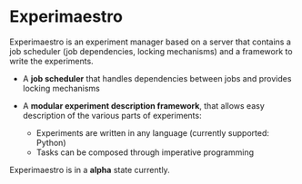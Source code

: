 # Experimaestro

<!-- A [full documentation is available](http://bpiwowar.github.io/experimaestro/) -->

Experimaestro is an experiment manager based on a server that contains a job scheduler (job dependencies, locking mechanisms) and a framework to write the experiments.

- A **job scheduler** that handles dependencies between jobs and provides locking mechanisms

- A **modular experiment description framework**, that allows easy description of the various parts of experiments:
    - Experiments are written in any language (currently supported: Python)
    - Tasks can be composed through imperative programming

Experimaestro is in a **alpha** state currently.

<!-- ![A screenshot of experimaestro running](docs/xpm-screenshot.png) -->
